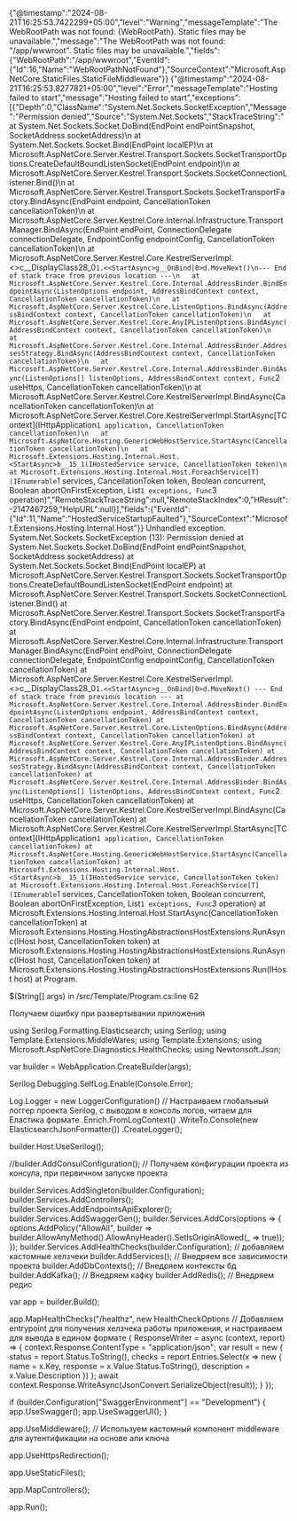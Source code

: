 {"@timestamp":"2024-08-21T16:25:53.7422299+05:00","level":"Warning","messageTemplate":"The WebRootPath was not found: {WebRootPath}. Static files may be unavailable.","message":"The WebRootPath was not found: \"/app/wwwroot\". Static files may be unavailable.","fields":{"WebRootPath":"/app/wwwroot","EventId":{"Id":16,"Name":"WebRootPathNotFound"},"SourceContext":"Microsoft.AspNetCore.StaticFiles.StaticFileMiddleware"}}
{"@timestamp":"2024-08-21T16:25:53.8277821+05:00","level":"Error","messageTemplate":"Hosting failed to start","message":"Hosting failed to start","exceptions":[{"Depth":0,"ClassName":"System.Net.Sockets.SocketException","Message":"Permission denied","Source":"System.Net.Sockets","StackTraceString":"   at System.Net.Sockets.Socket.DoBind(EndPoint endPointSnapshot, SocketAddress socketAddress)\n   at System.Net.Sockets.Socket.Bind(EndPoint localEP)\n   at Microsoft.AspNetCore.Server.Kestrel.Transport.Sockets.SocketTransportOptions.CreateDefaultBoundListenSocket(EndPoint endpoint)\n   at Microsoft.AspNetCore.Server.Kestrel.Transport.Sockets.SocketConnectionListener.Bind()\n   at Microsoft.AspNetCore.Server.Kestrel.Transport.Sockets.SocketTransportFactory.BindAsync(EndPoint endpoint, CancellationToken cancellationToken)\n   at Microsoft.AspNetCore.Server.Kestrel.Core.Internal.Infrastructure.TransportManager.BindAsync(EndPoint endPoint, ConnectionDelegate connectionDelegate, EndpointConfig endpointConfig, CancellationToken cancellationToken)\n   at Microsoft.AspNetCore.Server.Kestrel.Core.KestrelServerImpl.<>c__DisplayClass28_0`1.<<StartAsync>g__OnBind|0>d.MoveNext()\n--- End of stack trace from previous location ---\n   at Microsoft.AspNetCore.Server.Kestrel.Core.Internal.AddressBinder.BindEndpointAsync(ListenOptions endpoint, AddressBindContext context, CancellationToken cancellationToken)\n   at Microsoft.AspNetCore.Server.Kestrel.Core.ListenOptions.BindAsync(AddressBindContext context, CancellationToken cancellationToken)\n   at Microsoft.AspNetCore.Server.Kestrel.Core.AnyIPListenOptions.BindAsync(AddressBindContext context, CancellationToken cancellationToken)\n   at Microsoft.AspNetCore.Server.Kestrel.Core.Internal.AddressBinder.AddressesStrategy.BindAsync(AddressBindContext context, CancellationToken cancellationToken)\n   at Microsoft.AspNetCore.Server.Kestrel.Core.Internal.AddressBinder.BindAsync(ListenOptions[] listenOptions, AddressBindContext context, Func`2 useHttps, CancellationToken cancellationToken)\n   at Microsoft.AspNetCore.Server.Kestrel.Core.KestrelServerImpl.BindAsync(CancellationToken cancellationToken)\n   at Microsoft.AspNetCore.Server.Kestrel.Core.KestrelServerImpl.StartAsync[TContext](IHttpApplication`1 application, CancellationToken cancellationToken)\n   at Microsoft.AspNetCore.Hosting.GenericWebHostService.StartAsync(CancellationToken cancellationToken)\n   at Microsoft.Extensions.Hosting.Internal.Host.<StartAsync>b__15_1(IHostedService service, CancellationToken token)\n   at Microsoft.Extensions.Hosting.Internal.Host.ForeachService[T](IEnumerable`1 services, CancellationToken token, Boolean concurrent, Boolean abortOnFirstException, List`1 exceptions, Func`3 operation)","RemoteStackTraceString":null,"RemoteStackIndex":0,"HResult":-2147467259,"HelpURL":null}],"fields":{"EventId":{"Id":11,"Name":"HostedServiceStartupFaulted"},"SourceContext":"Microsoft.Extensions.Hosting.Internal.Host"}}
Unhandled exception. System.Net.Sockets.SocketException (13): Permission denied
   at System.Net.Sockets.Socket.DoBind(EndPoint endPointSnapshot, SocketAddress socketAddress)
   at System.Net.Sockets.Socket.Bind(EndPoint localEP)
   at Microsoft.AspNetCore.Server.Kestrel.Transport.Sockets.SocketTransportOptions.CreateDefaultBoundListenSocket(EndPoint endpoint)
   at Microsoft.AspNetCore.Server.Kestrel.Transport.Sockets.SocketConnectionListener.Bind()
   at Microsoft.AspNetCore.Server.Kestrel.Transport.Sockets.SocketTransportFactory.BindAsync(EndPoint endpoint, CancellationToken cancellationToken)
   at Microsoft.AspNetCore.Server.Kestrel.Core.Internal.Infrastructure.TransportManager.BindAsync(EndPoint endPoint, ConnectionDelegate connectionDelegate, EndpointConfig endpointConfig, CancellationToken cancellationToken)
   at Microsoft.AspNetCore.Server.Kestrel.Core.KestrelServerImpl.<>c__DisplayClass28_0`1.<<StartAsync>g__OnBind|0>d.MoveNext()
--- End of stack trace from previous location ---
   at Microsoft.AspNetCore.Server.Kestrel.Core.Internal.AddressBinder.BindEndpointAsync(ListenOptions endpoint, AddressBindContext context, CancellationToken cancellationToken)
   at Microsoft.AspNetCore.Server.Kestrel.Core.ListenOptions.BindAsync(AddressBindContext context, CancellationToken cancellationToken)
   at Microsoft.AspNetCore.Server.Kestrel.Core.AnyIPListenOptions.BindAsync(AddressBindContext context, CancellationToken cancellationToken)
   at Microsoft.AspNetCore.Server.Kestrel.Core.Internal.AddressBinder.AddressesStrategy.BindAsync(AddressBindContext context, CancellationToken cancellationToken)
   at Microsoft.AspNetCore.Server.Kestrel.Core.Internal.AddressBinder.BindAsync(ListenOptions[] listenOptions, AddressBindContext context, Func`2 useHttps, CancellationToken cancellationToken)
   at Microsoft.AspNetCore.Server.Kestrel.Core.KestrelServerImpl.BindAsync(CancellationToken cancellationToken)
   at Microsoft.AspNetCore.Server.Kestrel.Core.KestrelServerImpl.StartAsync[TContext](IHttpApplication`1 application, CancellationToken cancellationToken)
   at Microsoft.AspNetCore.Hosting.GenericWebHostService.StartAsync(CancellationToken cancellationToken)
   at Microsoft.Extensions.Hosting.Internal.Host.<StartAsync>b__15_1(IHostedService service, CancellationToken token)
   at Microsoft.Extensions.Hosting.Internal.Host.ForeachService[T](IEnumerable`1 services, CancellationToken token, Boolean concurrent, Boolean abortOnFirstException, List`1 exceptions, Func`3 operation)
   at Microsoft.Extensions.Hosting.Internal.Host.StartAsync(CancellationToken cancellationToken)
   at Microsoft.Extensions.Hosting.HostingAbstractionsHostExtensions.RunAsync(IHost host, CancellationToken token)
   at Microsoft.Extensions.Hosting.HostingAbstractionsHostExtensions.RunAsync(IHost host, CancellationToken token)
   at Microsoft.Extensions.Hosting.HostingAbstractionsHostExtensions.Run(IHost host)
   at Program.<Main>$(String[] args) in /src/Template/Program.cs:line 62

Получаем ошибку при развертывании приложения 

using Serilog.Formatting.Elasticsearch;
using Serilog;
using Template.Extensions.MiddleWares;
using Template.Extensions;
using Microsoft.AspNetCore.Diagnostics.HealthChecks;
using Newtonsoft.Json;

var builder = WebApplication.CreateBuilder(args);

Serilog.Debugging.SelfLog.Enable(Console.Error);

Log.Logger = new LoggerConfiguration() // Настраиваем глобальный логгер проекта Serilog, с выводом в консоль логов, читаем для Еластика формате
    .Enrich.FromLogContext()
    .WriteTo.Console(new ElasticsearchJsonFormatter())
    .CreateLogger();

builder.Host.UseSerilog();

//builder.AddConsulConfiguration(); // Получаем конфигурации проекта из консула, при первичном запуске проекта

builder.Services.AddSingleton<IConfiguration>(builder.Configuration);
builder.Services.AddControllers();
builder.Services.AddEndpointsApiExplorer();
builder.Services.AddSwaggerGen();
builder.Services.AddCors(options =>
{
    options.AddPolicy("AllowAll", builder => builder.AllowAnyMethod().AllowAnyHeader().SetIsOriginAllowed(_ => true));
});
builder.Services.AddHealthChecks(builder.Configuration); // добавляем кастомные хелзчеки
builder.AddServices(); // Внедряем все зависимости проекта
builder.AddDbContexts(); // Внедряем контексты бд
builder.AddKafka(); // Внедряем кафку
builder.AddRedis(); // Внедряем редис

var app = builder.Build();

app.MapHealthChecks("/healthz", new HealthCheckOptions // Добавляем entrypoint для получения хелзчека работы приложения, и настраиваем для вывода в едином формате 
{
    ResponseWriter = async (context, report) => {
        context.Response.ContentType = "application/json";
        var result = new
        {
            status = report.Status.ToString(),
            checks = report.Entries.Select(x => new { name = x.Key, response = x.Value.Status.ToString(), description = x.Value.Description })
        };
        await context.Response.WriteAsync(JsonConvert.SerializeObject(result));
    }
});

if (builder.Configuration["SwaggerEnvironment"] == "Development")
{
    app.UseSwagger();
    app.UseSwaggerUI();
}

app.UseMiddleware<ApiKeyMiddleware>(); // Используем кастомный компонент middleware для аутентификации на основе апи ключа

app.UseHttpsRedirection();

app.UseStaticFiles();

app.MapControllers();

app.Run();
